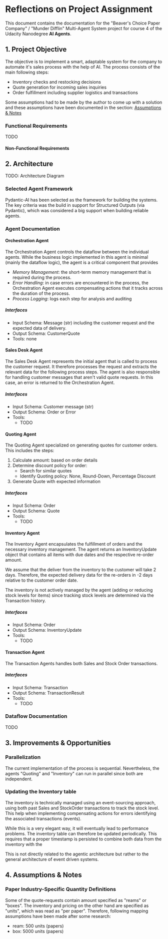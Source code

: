 # Reflections on Project Assignment

This document contains the documentation for the "Beaver's Choice Paper Company" / "Munder Difflin" Multi-Agent System project for course 4 of the Udacity Nanodegree **AI Agents**.

## 1. Project Objective

The objective is to implement a smart, adaptable system for the company to automate it's sales process with the help of AI. The process consists of the main following steps:

-   Inventory checks and restocking decisions
-   Quote generation for incoming sales inquiries
-   Order fulfillment including supplier logistics and transactions

Some assumptions had to be made by the author to come up with a solution and these assumptions have been documented in the section: [Assumptions & Notes](#assumptions--notes)

### Functional Requirements

TODO

#### Non-Functional Requirements

## 2. Architecture

TODO: Architecture Diagram

### Selected Agent Framework

Pydantic-AI has been selected as the framework for building the systems. The key criteria was the build in support for Structured Outputs (via Pydantic), which was considered a big support when building reliable agents.

### Agent Documentation

#### Orchestration Agent

The Orchestration Agent controls the dataflow between the individual agents. While the business logic implemented in this agent is minimal (mainly the dataflow logic), the agent is a critical component that provides

-   _Memory Management_: the short-term memory management that is required during the process.
-   _Error Handling_: in case errors are encountered in the process, the Orchestration Agent executes compensating actions that it tracks across the duration of the process.
-   _Process Logging_: logs each step for analysis and auditing

##### Interfaces

-   Input Schema: Message (str) including the customer request and the expected data of delivery.
-   Output Schema: CustomerQuote
-   Tools: none

#### Sales Desk Agent

The Sales Desk Agent represents the initial agent that is called to process the customer request. It therefore processes the request and extracts the relevant data for the following process steps. The agent is also responsible for handling customer messages that aren't valid quote requests. In this case, an error is returned to the Orchestration Agent.

##### Interfaces

-   Input Schema: Customer message (str)
-   Output Schema: Order or Error
-   Tools:
    -   TODO

#### Quoting Agent

The Quoting Agent specialized on generating quotes for customer orders. This includes the steps:

1. Calculate amount: based on order details
2. Determine discount policy for order:
    - Search for similar quotes
    - Identify Quoting policy: None, Round-Down, Percentage Discount
3. Generate Quote with expected information

##### Interfaces

-   Input Schema: Order
-   Output Schema: Quote
-   Tools:
    -   TODO

#### Inventory Agent

The Inventory Agent encapsulates the fulfillment of orders and the necessary inventory management. The agent returns an InventoryUpdate object that contains all items with due dates and the respective re-order amount.

We assume that the deliver from the inventory to the customer will take 2 days. Therefore, the expected delivery data for the re-orders in -2 days relative to the customer order date.

The inventory is not actively managed by the agent (adding or reducing stock levels for items) since tracking stock levels are determined via the Transaction history.

##### Interfaces

-   Input Schema: Order
-   Output Schema: InventoryUpdate
-   Tools:
    -   TODO

#### Transaction Agent

The Transaction Agents handles both Sales and Stock Order transactions.

##### Interfaces

-   Input Schema: Transaction
-   Output Schema: TransactionResult
-   Tools:
    -   TODO

### Dataflow Documentation

TODO

## 3. Improvements & Opportunities

### Parallelization

The current implementation of the process is sequential. Nevertheless, the agents "Quoting" and "Inventory" can run in parallel since both are independent.

### Updating the Inventory table

The inventory is technically managed using an event-sourcing approach, using both past Sales and StockOrder transactions to track the stock level. This help when implementing compensating actions for errors identifying the associated transactions (events).

While this is a very elegant way, it will eventually lead to performance problems. The inventory table can therefore be updated periodically. This requires that a proper timestamp is persisted to combine both data from the inventory with the

This is not directly related to the agentic architecture but rather to the general architecture of event driven systems.

## 4. Assumptions & Notes

### Paper Industry-Specific Quantity Definitions

Some of the quote-requests contain amount specified as "reams" or "boxes". The inventory and pricing on the other hand are specified as "units", which was read as "per paper". Therefore, following mapping assumptions have been made after some research:

-   ream: 500 units (papers)
-   box: 5000 units (papers)

